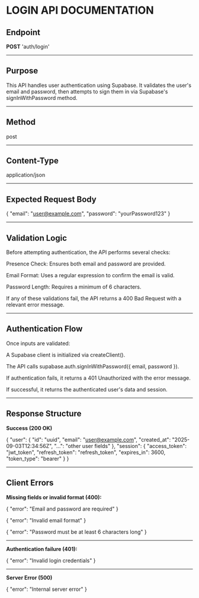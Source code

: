 # LOGIN API DOCUMENTATION

## Endpoint

**POST** 'auth/login'

---

## Purpose

This API handles user authentication using Supabase. It validates the user's email and password, then attempts to sign them in via Supabase's signInWithPassword method.

---

## Method

post

---

## Content-Type

application/json

---

## Expected Request Body

{
  "email": "user@example.com",
  "password": "yourPassword123"
}

----

## Validation Logic

Before attempting authentication, the API performs several checks:

Presence Check: Ensures both email and password are provided.

Email Format: Uses a regular expression to confirm the email is valid.

Password Length: Requires a minimum of 6 characters.

If any of these validations fail, the API returns a 400 Bad Request with a relevant error message.

---

## Authentication Flow

Once inputs are validated:

A Supabase client is initialized via createClient().

The API calls supabase.auth.signInWithPassword({ email, password }).

If authentication fails, it returns a 401 Unauthorized with the error message.

If successful, it returns the authenticated user's data and session.

---

## Response Structure


**Success (200 OK)**

{
  "user": {
    "id": "uuid",
    "email": "user@example.com",
    "created_at": "2025-09-03T12:34:56Z",
    "...": "other user fields"
  },
  "session": {
    "access_token": "jwt_token",
    "refresh_token": "refresh_token",
    "expires_in": 3600,
    "token_type": "bearer"
  }
}


---

## Client Errors


**Missing fields or invalid format (400):**


{ "error": "Email and password are required" }


{ "error": "Invalid email format" }


{ "error": "Password must be at least 6 characters long" }

----

**Authentication failure (401):**


{ "error": "Invalid login credentials" }

---

**Server Error (500)**

{ "error": "Internal server error" }